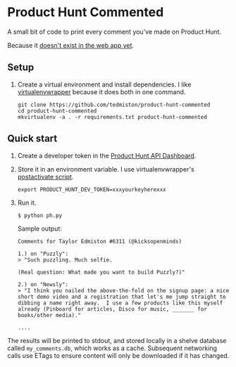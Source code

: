 # Product Hunt Commented

A small bit of code to print every comment you've made on Product Hunt.

Because it [doesn't exist in the web app yet](https://twitter.com/rrhoover/status/567549206038978561).

## Setup

1. Create a virtual environment and install dependencies.  I like [virtualenvwrapper](https://virtualenvwrapper.readthedocs.org/en/latest/) because it does both in one command.

	```
	git clone https://github.com/tedmiston/product-hunt-commented
	cd product-hunt-commented
	mkvirtualenv -a . -r requirements.txt product-hunt-commented
	```

## Quick start

1. Create a developer token in the [Product Hunt API Dashboard](https://www.producthunt.com/v1/oauth/applicationas).

2. Store it in an environment variable.  I use virtualenvwrapper's [postactivate script](http://virtualenvwrapper.readthedocs.org/en/latest/scripts.html).

	```
	export PRODUCT_HUNT_DEV_TOKEN=xxxyourkeyherexxx
	```
	
3. Run it.

	```
	$ python ph.py
	```

	Sample output:

	```
	Comments for Taylor Edmiston #6311 (@kicksopenminds)
	
	1.) on "Puzzly":
	> "Such puzzling. Much selfie.
	
	(Real question: What made you want to build Puzzly?)"
	
	2.) on "Newsly":
	> "I think you nailed the above-the-fold on the signup page: a nice short demo video and a registration that let's me jump straight to dibbing a name right away.  I use a few products like this myself already (Pinboard for articles, Disco for music, _______ for books/other media)."
	
	....
	```

The results will be printed to stdout, and stored locally in a shelve database called `my_comments.db`, which works as a cache.  Subsequent networking calls use ETags to ensure content will only be downloaded if it has changed.
